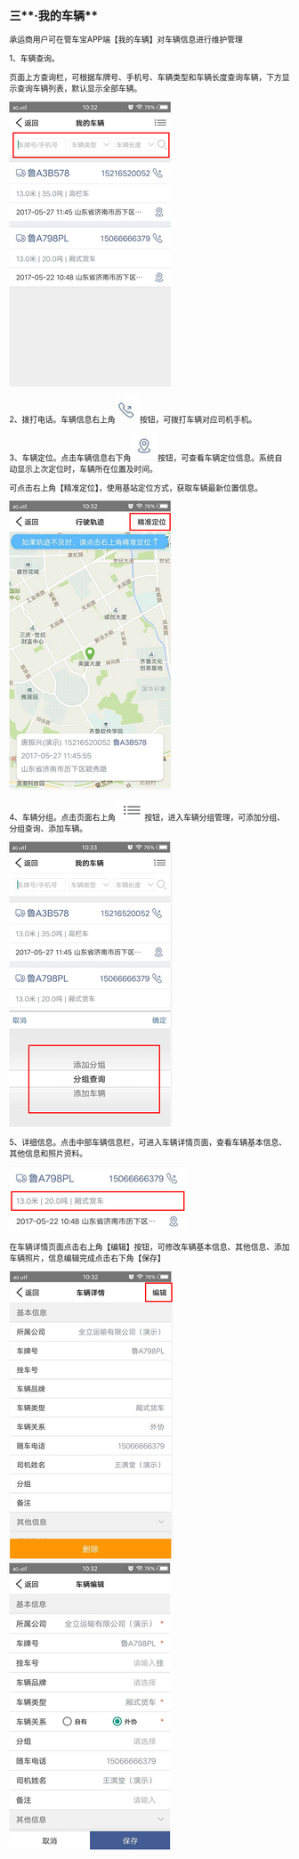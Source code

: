 ## 三**·我的车辆**

承运商用户可在管车宝APP端【我的车辆】对车辆信息进行维护管理

1、车辆查询。

页面上方查询栏，可根据车牌号、手机号、车辆类型和车辆长度查询车辆，下方显示查询车辆列表，默认显示全部车辆。

![](/nassets/g3-7.png)

2、拨打电话。车辆信息右上角![](/nassets/g3-2.png)按钮，可拨打车辆对应司机手机。

3、车辆定位。点击车辆信息右下角![](/nassets/g3-5.png)按钮，可查看车辆定位信息。系统自动显示上次定位时，车辆所在位置及时间。

可点击右上角【精准定位】，使用基站定位方式，获取车辆最新位置信息。

![](/nassets/g3-8.png)

4、车辆分组。点击页面右上角![](/nassets/g3-12.png)按钮，进入车辆分组管理，可添加分组、分组查询、添加车辆。

![](/nassets/g3-13.png)



5、详细信息。点击中部车辆信息栏，可进入车辆详情页面，查看车辆基本信息、其他信息和照片资料。

![](/nassets/g3-11.png)

在车辆详情页面点击右上角【编辑】按钮，可修改车辆基本信息、其他信息、添加车辆照片，信息编辑完成点击右下角【保存】

![](/nassets/g3-9.png)![](/nassets/g3-10.png)



